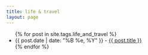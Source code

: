 ```yaml
---
title: life & travel
layout: page
---
```


<ul>
 {% for post in site.tags.life_and_travel %}
 <li>
 		{{ post.date | date: "%B %e, %Y" }} - <a href="{{ post.url }}">{{ post.title }}</a>
 </li>
 {% endfor %}
</ul>
